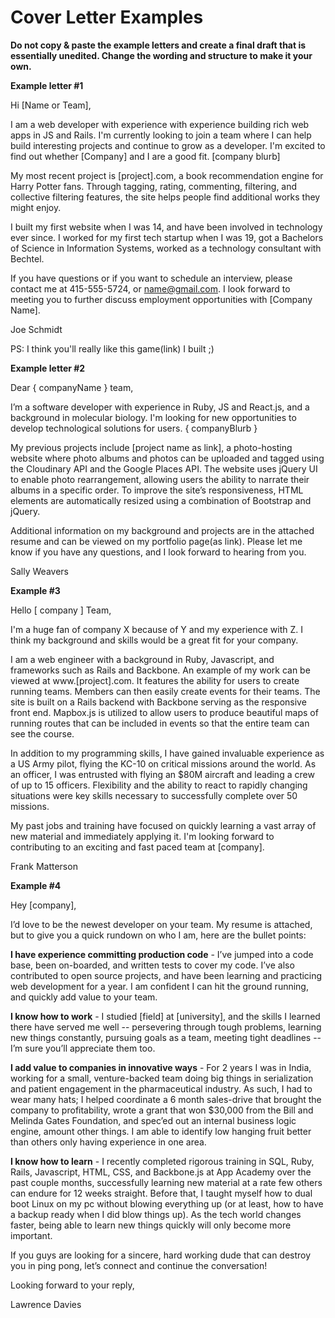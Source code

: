 # Cover Letter Examples

**Do not copy & paste the example letters and create a final draft that is essentially unedited.  Change the wording and structure to make it your own.**


**Example letter #1**

Hi [Name or Team],

I am a web developer with experience with experience building rich web apps in JS and Rails. I'm currently looking to join a team where I can help build interesting projects and continue to grow as a developer. I'm excited to find out whether [Company] and I are a good fit. [company blurb]

My most recent project is [project].com, a book recommendation engine for Harry Potter fans. Through tagging, rating, commenting, filtering, and collective filtering features, the site helps people find additional works they might enjoy. 

I built my first website when I was 14, and have been involved in technology ever since. I worked for my first tech startup when I was 19, got a Bachelors of Science in Information Systems, worked as a technology consultant with Bechtel. 

If you have questions or if you want to schedule an interview, please contact me at 415-555-5724, or name@gmail.com. I look forward to meeting you to further discuss employment opportunities with [Company Name].

Joe Schmidt

PS: I think you'll really like this game(link) I built ;)


**Example letter #2** 


Dear { companyName } team,

I’m a software developer with experience in Ruby, JS and React.js, and a background in molecular biology. I'm looking for new opportunities to develop technological solutions for users. { companyBlurb }

My previous projects include [project name as link], a photo-hosting website where photo albums and photos can be uploaded and tagged using the Cloudinary API and the Google Places API. The website uses jQuery UI to enable photo rearrangement, allowing users the ability to narrate their albums in a specific order. To improve the site’s responsiveness, HTML elements are automatically resized using a combination of Bootstrap and jQuery. 

Additional information on my background and projects are in the attached resume and can be viewed on my portfolio page(as link). Please let me know if you have any questions, and I look forward to hearing from you.

Sally Weavers


**Example #3**

Hello [ company ] Team,

I'm a huge fan of company X because of Y and my experience with Z. I think my background and skills would be a great fit for your company.

I am a web engineer with a background in Ruby, Javascript, and frameworks such as Rails and Backbone. An example of my work can be viewed at www.[project].com. It features the ability for users to create running teams. Members can then easily create events for their teams. The site is built on a Rails backend with Backbone serving as the responsive front end. Mapbox.js is utilized to allow users to produce beautiful maps of running routes that can be included in events so that the entire team can see the course.

In addition to my programming skills, I have gained invaluable experience as a US Army pilot, flying the KC-10 on critical missions around the world. As an officer, I was entrusted with flying an $80M aircraft and leading a crew of up to 15 officers. Flexibility and the ability to react to rapidly changing situations were key skills necessary to successfully complete over 50 missions.

My past jobs and training have focused on quickly learning a vast array of new material and immediately applying it. I'm looking forward to contributing to an exciting and fast paced team at [company].  

Frank Matterson


**Example #4**


Hey [company],

I’d love to be the newest developer on your team. My resume is attached, but to give you a quick rundown on who I am, here are the bullet points:

**I have experience committing production code** -
I’ve jumped into a code base, been on-boarded, and written tests to cover my code. I’ve also contributed to open source projects, and have been learning and practicing web development for a year. I am confident I can hit the ground running, and quickly add value to your team.

**I know how to work** -
I studied [field] at [university], and the skills I learned there have served me well -- persevering through tough problems, learning new things constantly, pursuing goals as a team, meeting tight deadlines -- I’m sure you’ll appreciate them too.

**I add value to companies in innovative ways** -
For 2 years I was in India, working for a small, venture-backed team doing big things in serialization and patient engagement in the pharmaceutical industry. As such, I had to wear many hats; I helped coordinate a 6 month sales-drive that brought the company to profitability, wrote a grant that won $30,000 from the Bill and Melinda Gates Foundation, and spec’ed out an internal business logic engine, amount other things. I am able to identify low hanging fruit better than others only having experience in one area.

**I know how to learn** -
I recently completed rigorous training in SQL, Ruby, Rails, Javascript, HTML, CSS, and Backbone.js at App Academy over the past couple months, successfully learning new material at a rate few others can endure for 12 weeks straight. Before that, I taught myself how to dual boot Linux on my pc without blowing everything up (or at least, how to have a backup ready when I did blow things up). As the tech world changes faster, being able to learn new things quickly will only become more important.

If you guys are looking for a sincere, hard working dude that can destroy you in ping pong, let’s connect and continue the conversation!

Looking forward to your reply,

Lawrence Davies
